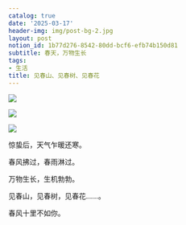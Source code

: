 ```yaml
---
catalog: true
date: '2025-03-17'
header-img: img/post-bg-2.jpg
layout: post
notion_id: 1b77d276-8542-80dd-bcf6-efb74b150d81
subtitle: 春天，万物生长
tags:
- 生活
title: 见春山、见春树、见春花
---
```


![](https://ajiao.eu.org/img/in-post/98650ab2d199b419b1de7ba8694941ff.png)


![](https://ajiao.eu.org/img/in-post/68efd4f52ee8457ca20eaaade0b0fb91.png)


![](https://ajiao.eu.org/img/in-post/820fb2596be40cf4e9dded5386c843df.png)


惊蛰后，天气乍暖还寒。


春风拂过，春雨淋过。


万物生长，生机勃勃。


见春山，见春树，见春花……。


春风十里不如你。